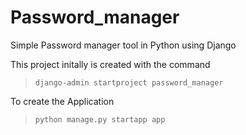 # Password_manager
Simple Password manager tool in Python using Django 

This project initally is created with the command
>`django-admin startproject password_manager`

To create the Application  
>`python manage.py startapp app`
